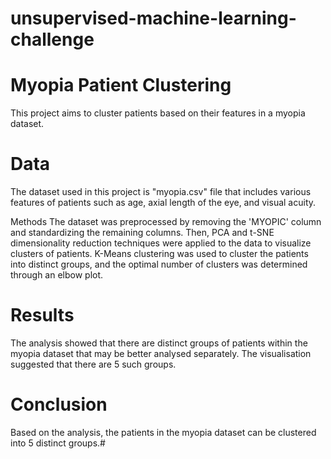 # unsupervised-machine-learning-challenge

# Myopia Patient Clustering
This project aims to cluster patients based on their features in a myopia dataset.

# Data
The dataset used in this project is "myopia.csv" file that includes various features of patients such as age, axial length of the eye, and visual acuity.

Methods
The dataset was preprocessed by removing the 'MYOPIC' column and standardizing the remaining columns. Then, PCA and t-SNE dimensionality reduction techniques were applied to the data to visualize clusters of patients. K-Means clustering was used to cluster the patients into distinct groups, and the optimal number of clusters was determined through an elbow plot.

# Results
The analysis showed that there are distinct groups of patients within the myopia dataset that may be better analysed separately. The visualisation suggested that there are 5 such groups.

# Conclusion
Based on the analysis, the patients in the myopia dataset can be clustered into 5 distinct groups.#
